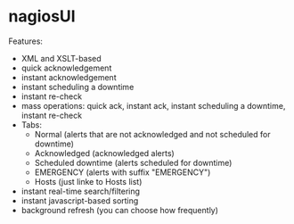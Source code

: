# nagiosUI
Features:
* XML and XSLT-based
* quick acknowledgement
* instant acknowledgement
* instant scheduling a downtime
* instant re-check
* mass operations: quick ack, instant ack, instant scheduling a downtime, instant re-check
* Tabs: 
  - Normal (alerts that are not acknowledged and not scheduled for downtime)
  - Acknowledged (acknowledged alerts)
  - Scheduled downtime (alerts scheduled for downtime)
  - EMERGENCY (alerts with suffix "EMERGENCY")
  - Hosts (just linke to Hosts list)
* instant real-time search/filtering
* instant javascript-based sorting
* background refresh (you can choose how frequently)
